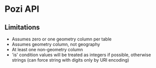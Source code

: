 # Pozi API

## Limitations

* Assumes zero or one geometry column per table
* Assumes geometry column, not geography
* At least one non-geometry column
* 'is' condition values will be treated as integers if possible, otherwise strings (can force string with digits only by URI encoding)


